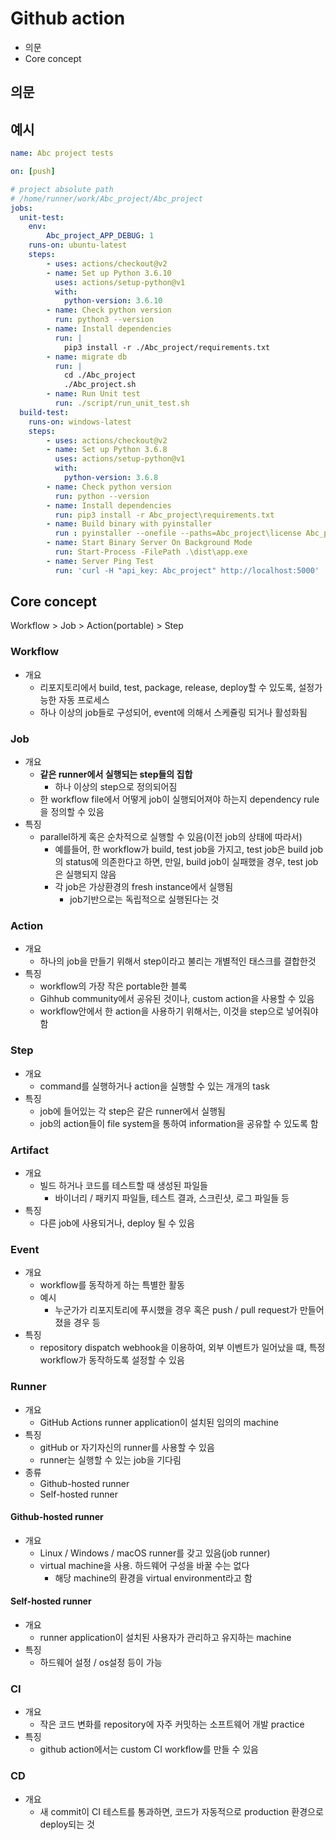 # Github action

- 의문
- Core concept

## 의문

## 예시

```yaml
name: Abc project tests

on: [push]

# project absolute path
# /home/runner/work/Abc_project/Abc_project
jobs:
  unit-test:
    env:
        Abc_project_APP_DEBUG: 1
    runs-on: ubuntu-latest
    steps:
        - uses: actions/checkout@v2
        - name: Set up Python 3.6.10
          uses: actions/setup-python@v1
          with:
            python-version: 3.6.10
        - name: Check python version
          run: python3 --version
        - name: Install dependencies
          run: |
            pip3 install -r ./Abc_project/requirements.txt
        - name: migrate db
          run: |
            cd ./Abc_project
            ./Abc_project.sh
        - name: Run Unit test
          run: ./script/run_unit_test.sh
  build-test:
    runs-on: windows-latest
    steps:
        - uses: actions/checkout@v2
        - name: Set up Python 3.6.8
          uses: actions/setup-python@v1
          with:
            python-version: 3.6.8
        - name: Check python version
          run: python --version
        - name: Install dependencies
          run: pip3 install -r Abc_project\requirements.txt
        - name: Build binary with pyinstaller
          run : pyinstaller --onefile --paths=Abc_project\license Abc_project\app.py
        - name: Start Binary Server On Background Mode
          run: Start-Process -FilePath .\dist\app.exe
        - name: Server Ping Test
          run: 'curl -H "api_key: Abc_project" http://localhost:5000'
```

## Core concept

Workflow > Job > Action(portable) > Step

### Workflow

- 개요
  - 리포지토리에서 build, test, package, release, deploy할 수 있도록, 설정가능한 자동 프로세스
  - 하나 이상의 job들로 구성되어, event에 의해서 스케쥴링 되거나 활성화됨

### Job

- 개요
  - **같은 runner에서 실행되는 step들의 집합**
    - 하나 이상의 step으로 정의되어짐
  - 한 workflow file에서 어떻게 job이 실행되어져야 하는지 dependency rule을 정의할 수 있음
- 특징
  - parallel하게 혹은 순차적으로 실행할 수 있음(이전 job의 상태에 따라서)
    - 예를들어, 한 workflow가 build, test job을 가지고, test job은 build job의 status에 의존한다고 하면, 만일, build job이 실패했을 경우, test job은 실행되지 않음
    - 각 job은 가상환경의 fresh instance에서 실행됨
      - job기반으로는 독립적으로 실행된다는 것

### Action

- 개요
  - 하나의 job을 만들기 위해서 step이라고 불리는 개별적인 태스크를 결합한것
- 특징
  - workflow의 가장 작은 portable한 블록
  - Gihhub community에서 공유된 것이나, custom action을 사용할 수 있음
  - workflow안에서 한 action을 사용하기 위해서는, 이것을 step으로 넣어줘야 함

### Step

- 개요
  - command를 실행하거나 action을 실행할 수 있는 개개의 task
- 특징
  - job에 들어있는 각 step은 같은 runner에서 실행됨
  - job의 action들이 file system을 통하여 information을 공유할 수 있도록 함

### Artifact

- 개요
  - 빌드 하거나 코드를 테스트할 때 생성된 파일들
    - 바이너리 / 패키지 파일들, 테스트 결과, 스크린샷, 로그 파일들 등
- 특징
  - 다른 job에 사용되거나, deploy 될 수 있음

### Event

- 개요
  - workflow를 동작하게 하는 특별한 활동
  - 예시
    - 누군가가 리포지토리에 푸시했을 경우 혹은 push / pull request가 만들어졌을 경우 등
- 특징
  - repository dispatch webhook을 이용하여, 외부 이벤트가 일어났을 떄, 특정 workflow가 동작하도록 설정할 수 있음

### Runner

- 개요
  - GitHub Actions runner application이 설치된 임의의 machine
- 특징
  - gitHub or 자기자신의 runner를 사용할 수 있음
  - runner는 실행할 수 있는 job을 기다림
- 종류
  - Github-hosted runner
  - Self-hosted runner

#### Github-hosted runner

- 개요
  - Linux / Windows / macOS runner를 갖고 있음(job runner)
  - virtual machine을 사용. 하드웨어 구성을 바꿀 수는 없다
    - 해당 machine의 환경을 virtual environment라고 함

#### Self-hosted runner

- 개요
  - runner application이 설치된 사용자가 관리하고 유지하는 machine
- 특징
  - 하드웨어 설정 / os설정 등이 가능

### CI

- 개요
  - 작은 코드 변화를 repository에 자주 커밋하는 소프트웨어 개발 practice
- 특징
  - github action에서는 custom CI workflow를 만들 수 있음

### CD

- 개요
  - 새 commit이 CI 테스트를 통과하면, 코드가 자동적으로 production 환경으로 deploy되는 것
